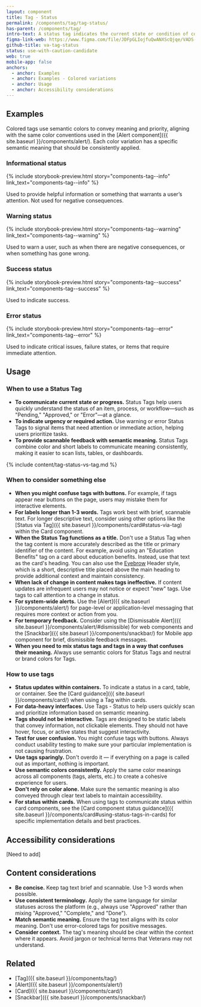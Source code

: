 ```yaml
---
layout: component
title: Tag - Status
permalink: /components/tag/tag-status/
has-parent: /components/tag/
intro-text: A status tag indicates the current state or condition of content, processes, or items.
figma-link-web: https://www.figma.com/file/JDFpGLIojfuQwANXScQjqe/VADS-Component-Examples?type=design&node-id=1295%3A9688&mode=design&t=gIDFGH785CqLb8c6-1
github-title: va-tag-status
status: use-with-caution-candidate
web: true
mobile-app: false
anchors:
  - anchor: Examples
  - anchor: Examples - Colored variations
  - anchor: Usage
  - anchor: Accessibility considerations
---
```


## Examples

Colored tags use semantic colors to convey meaning and priority, aligning with the same color conventions used in the [Alert component]({{ site.baseurl }}/components/alert/). Each color variation has a specific semantic meaning that should be consistently applied.

### Informational status

{% include storybook-preview.html story="components-tag--info" link_text="components-tag--info" %}

Used to provide helpful information or something that warrants a user’s attention. Not used for negative consequences.

### Warning status

{% include storybook-preview.html story="components-tag--warning" link_text="components-tag--warning" %}

Used to warn a user, such as when there are negative consequences, or when something has gone wrong.

### Success status

{% include storybook-preview.html story="components-tag--success" link_text="components-tag--success" %}

Used to indicate success.

### Error status

{% include storybook-preview.html story="components-tag--error" link_text="components-tag--error" %}

Used to indicate critical issues, failure states, or items that require immediate attention.

## Usage

### When to use a Status Tag

* **To communicate current state or progress.** Status Tags help users quickly understand the status of an item, process, or workflow—such as "Pending," "Approved," or "Error"—at a glance.
* **To indicate urgency or required action.** Use warning or error Status Tags to signal items that need attention or immediate action, helping users prioritize tasks.
* **To provide scannable feedback with semantic meaning.** Status Tags combine color and short labels to communicate meaning consistently, making it easier to scan lists, tables, or dashboards.

{% include content/tag-status-vs-tag.md %}

### When to consider something else

* **When you might confuse tags with buttons.** For example, if tags appear near buttons on the page, users may mistake them for interactive elements.
* **For labels longer than 1-3 words.** Tags work best with brief, scannable text. For longer descriptive text, consider using other options like the [Status via Tag]({{ site.baseurl }}/components/card#status-via-tag) within the Card component.
* **When the Status Tag functions as a title.** Don't use a Status Tag when the tag content is more accurately described as the title or primary identifier of the content. For example, avoid using an "Education Benefits" tag on a card about education benefits. Instead, use that text as the card's heading. You can also use the [Eyebrow](https://design.va.gov/foundation/typography#eyebrow) Header style, which is a short, descriptive title placed above the main heading to provide additional context and maintain consistency.
* **When lack of change in content makes tags ineffective.** If content updates are infrequent users may not notice or expect "new" tags. Use tags to call attention to a change in status.
* **For system-wide alerts.** Use the [Alert]({{ site.baseurl }}/components/alert/) for page-level or application-level messaging that requires more context or action from you.
* **For temporary feedback.** Consider using the [Dismissable Alert]({{ site.baseurl }}/components/alert/#dismissible) for web components and the [Snackbar]({{ site.baseurl }}/components/snackbar/) for Mobile app component for brief, dismissible feedback messages.
* **When you need to mix status tags and tags in a way that confuses their meaning.** Always use semantic colors for Status Tags and neutral or brand colors for Tags.

### How to use tags

* **Status updates within containers.** To indicate a status in a card, table, or container. See the [Card guidance]({{ site.baseurl }}/components/card/) when using a Tag within cards.
* **For data-heavy interfaces.** Use Tags - Status to help users quickly scan and prioritize information based on semantic meaning.
* **Tags should not be interactive.** Tags are designed to be static labels that convey information, not clickable elements. They should not have hover, focus, or active states that suggest interactivity.
* **Test for user confusion.** You might confuse tags with buttons. Always conduct usability testing to make sure your particular implementation is not causing frustration.
* **Use tags sparingly.** Don't overdo it — if everything on a page is called out as important, nothing is important.
* **Use semantic colors consistently.** Apply the same color meanings across all components (tags, alerts, etc.) to create a cohesive experience for users.
* **Don't rely on color alone.** Make sure the semantic meaning is also conveyed through clear text labels to maintain accessibility.
* **For status within cards.** When using tags to communicate status within card components, see the [Card component status guidance]({{ site.baseurl }}/components/card#using-status-tags-in-cards) for specific implementation details and best practices.

## Accessibility considerations

[Need to add]

## Content considerations

* **Be concise.** Keep tag text brief and scannable. Use 1-3 words when possible.
* **Use consistent terminology.** Apply the same language for similar statuses across the platform (e.g., always use "Approved" rather than mixing "Approved," "Complete," and "Done").
* **Match semantic meaning.** Ensure the tag text aligns with its color meaning. Don't use error-colored tags for positive messages.
* **Consider context.** The tag's meaning should be clear within the context where it appears. Avoid jargon or technical terms that Veterans may not understand.

## Related

* [Tag]({{ site.baseurl }}/components/tag/)
* [Alert]({{ site.baseurl }}/components/alert/)
* [Card]({{ site.baseurl }}/components/card/)
* [Snackbar]({{ site.baseurl }}/components/snackbar/)